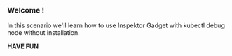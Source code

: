 
<br>

### Welcome !

In this scenario we'll learn how to use Inspektor Gadget with kubectl debug node without installation.

**HAVE FUN**
